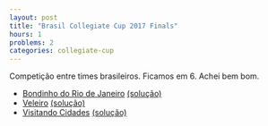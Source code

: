 ```yaml
---
layout: post
title: "Brasil Collegiate Cup 2017 Finals"
hours: 1
problems: 2
categories: collegiate-cup
---
```


Competição entre times brasileiros. Ficamos em 6. Achei bem bom.


- [Bondinho do Rio de Janeiro](https://www.urionlinejudge.com.br/judge/en/challenges/view/277/1) [(solução)](https://github.com/LGBitencourt/Competitive-Programming/blob/master/uri/2771.cpp)
- [Veleiro](https://www.urionlinejudge.com.br/judge/en/challenges/view/277/2) [(solução)](https://github.com/LGBitencourt/Competitive-Programming/blob/master/uri/2772.cpp)
- [Visitando Cidades](https://www.urionlinejudge.com.br/judge/en/challenges/view/277/3) [(solução)](https://github.com/LGBitencourt/Competitive-Programming/blob/master/uri/2773.cpp)
